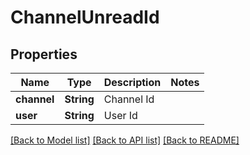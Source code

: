 # ChannelUnreadId

## Properties

Name | Type | Description | Notes
------------ | ------------- | ------------- | -------------
**channel** | **String** | Channel Id | 
**user** | **String** | User Id | 

[[Back to Model list]](../README.md#documentation-for-models) [[Back to API list]](../README.md#documentation-for-api-endpoints) [[Back to README]](../README.md)


